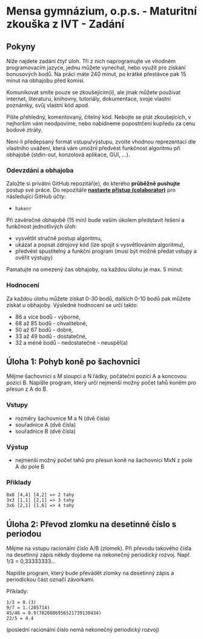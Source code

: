 ﻿# Mensa gymnázium, o.p.s. - Maturitní zkouška z IVT - Zadání

## Pokyny
Níže najdete zadání čtyř úloh. Tři z nich naprogramujte ve vhodném programovacím jazyce, jednu můžete vynechat, nebo využít pro získání bonusových bodů. Na práci máte 240 minut, po krátké přestávce pak 15 minut na obhajobu před komisí.

Komunikovat smíte pouze se zkoušejícím(i), ale jinak můžete používat internet, literaturu, knihovny, tutoriály, dokumentace, svoje vlastní poznámky, svůj vlastní kód apod.

Pište přehledný, komentovaný, čitelný kód. Nebojte se ptát zkoušejících, v nejhorším vám neodpovíme, nebo nabídneme popostrčení kupředu za cenu bodové ztráty.

Není-li předepsaný formát vstupu/výstupu, zvolte vhodnou reprezentaci dle vlastního uvážení, která vám umožní předvést funkčnost algoritmu při obhajobě (stdin-out, konzolová aplikace, GUI, ...).

### Odevzdání a obhajoba
Založte si privátní GitHub repozitář(e), do kterého **průběžně pushujte** postup své práce. Do repozitáře [**nastavte přístup (colaborator)**](https://docs.github.com/en/account-and-profile/setting-up-and-managing-your-github-user-account/managing-access-to-your-personal-repositories/inviting-collaborators-to-a-personal-repository) pro následující GitHub účty:
* `hakenr`

Při závěrečné obhajobě (15 min) bude vaším úkolem představit řešení a funkčnost jednotlivých úloh:
* vysvětlit stručně postup algoritmu,
* ukázat a popsat zdrojový kód (lze spojit s vysvětlováním algoritmu),
* předvést spustitelný a funkční program (musí být možné předat vstupy a ověřit výstupy)

Pamatujte na omezený čas obhajoby, na každou úlohu je max. 5 minut.

### Hodnocení
Za každou úlohu můžete získat 0-30 bodů, dalších 0-10 bodů pak můžete získat u obhajoby.
Výsledné hodnocení se určí takto:
* 86 a více bodů - výborné,
* 68 až 85 bodů - chvalitebné,
* 50 až 67 bodů - dobré,
* 33 až 49 bodů - dostatečné,
* 32 a méně bodů - nedostatečné - neuspěl(a)



## Úloha 1: Pohyb koně po šachovnici
Mějme šachovnici s M sloupci a N řádky, počáteční pozici A a koncovou pozici B. Napište program, který určí nejmenší možný počet tahů koněm pro přesun z A do B.

### Vstupy
* rozměry šachovnice M a N (dvě čísla)
* souřadnice A (dvě čísla)
* souřadnice B (dvě čísla)

### Výstup
* nejmenší možný počet tahů pro přesun koně na šachovnici MxN z pole A do pole B

### Příklady
```
8x8 [4,4] [4,2] => 2 tahy
3x3 [1,1] [2,1] => 3 tahy
3x6 [2,1] [1,6] => 4 tahy
```


## Úloha 2: Převod zlomku na desetinné číslo s periodou
Mějme na vstupu racionální číslo A/B (zlomek). Při převodu takového čísla na desetinný zápis někdy dojdeme na nekonečný periodický rozvoj. Např. 1/3 = 0,33333333...

Napište program, který bude převádět zlomky na desetinný zápis a periodickou část označí závorkami.

Příklady:
```
1/3 = 0.(3)
9/7 = 1.(285714)
45/46 = 0.9(7826086956521739130434)
22/5 = 4.4
```
(poslední racionální číslo nemá nekonečný periodický rozvoj)

